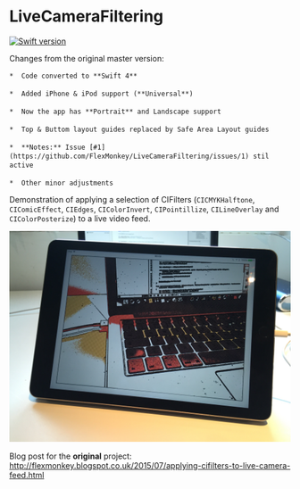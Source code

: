 # LiveCameraFiltering

[![Swift version](https://img.shields.io/badge/Swift-4-orange.svg)](https://swift.org/download)

Changes from the original master version:

	*  Code converted to **Swift 4**
	
	*  Added iPhone & iPod support (**Universal**)
	
	*  Now the app has **Portrait** and Landscape support
	
	*  Top & Buttom layout guides replaced by Safe Area Layout guides
	
	*  **Notes:** Issue [#1](https://github.com/FlexMonkey/LiveCameraFiltering/issues/1) stil active
	
	*  Other minor adjustments
	
Demonstration of applying a selection of CIFilters (`CICMYKHalftone`, `CIComicEffect`, `CIEdges`, `CIColorInvert`, `CIPointillize`, `CILineOverlay` and `CIColorPosterize`) to a live video feed. 

![Demo](/LiveCameraFiltering/IMG_3228.jpg)

Blog post for the **original** project: http://flexmonkey.blogspot.co.uk/2015/07/applying-cifilters-to-live-camera-feed.html
